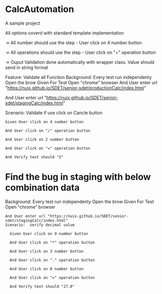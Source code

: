 # CalcAutomation
A sample project 

All options coverd  with  standard template implementation

-> All number should use the step  - User click on 4 number button
 
 -> All operations should use the step  - User click on "+" operation  button
  
  -> Ouput Validation done automatically with wrapper class.  Value should send in string format

 Feature:  Validate all Function
    Background: Every test run independenty Open the brow
    Given  For Test Open "chrome" browser
  And User enter url "https://nuix.github.io/SDET/senior-sdet/productionCalc/index.html"
  
  And User enter url "https://nuix.github.io/SDET/senior-sdet/stagingCalc/index.html"
  
  Scenario:  Validate if use click on Cancle button
   
   	Given User click on 4 number button
	
	And User click on "/" operation button
 
    And User click on 2 number button
	
    And User click on "=" operation button

    And Verify text should "2"


# Find the bug in staging with below combination data

Background: Every test run independenty Open the brow
    Given  For Test Open "chrome" browser

    And User enter url "https://nuix.github.io/SDET/senior-sdet/stagingCalc/index.html"
    Scenario:  verify decimal value
    
      Given User click on 9 number button
      
      And User click on "*" operation button
      
      And User click on 3 number button
      
      And User click on "." operation button
      
      And User click on 0 number button
      
      And User click on "=" operation button

      And Verify text should "27.0"

